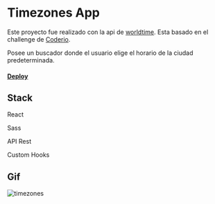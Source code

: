 # Timezones App

Este proyecto fue realizado con la api de [worldtime](https://worldtimeapi.org/). Esta basado en el challenge de [Coderio](https://github.com/goncy/coderio-challenge).

Posee un buscador donde el usuario elige el horario de la ciudad predeterminada.



#### [Deploy](https://worldtimezones.netlify.app/)



## Stack

React

Sass

API Rest

Custom Hooks

## Gif
![timezones](https://user-images.githubusercontent.com/74205827/144540614-8b91950e-b5c1-4302-8988-0f2716f41790.gif)

